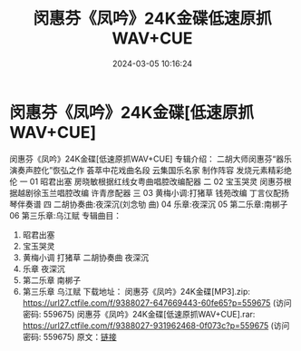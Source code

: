 ﻿---
title: 闵惠芬《凤吟》24K金碟低速原抓WAV+CUE
date: 2024-03-05 10:16:24
categories: 古典音乐、新世纪、纯音雅乐
tags: 纯音雅乐
---
# 闵惠芬《凤吟》24K金碟[低速原抓WAV+CUE]

闵惠芬《凤吟》24K金碟[低速原抓WAV+CUE]
专辑介绍：
二胡大师闵惠芬“器乐演奏声腔化”恢弘之作
荟萃中花戏曲名段 云集国乐名家
制作阵容 发烧元素精彩绝伦
一 01 昭君出塞
房晓敏根据红线女粤曲唱腔改编配器
二 02 宝玉哭灵
闵惠芬根据越剧徐玉兰唱腔改编 许青彦配器
三 03 黄梅小调:打猪草
钱苑改编 丁言仪配扬琴伴奏谱
四 二胡协奏曲:夜深沉(刘念劬 曲)
04 乐章:夜深沉
05 第二乐章:南梆子
06 第三乐章:乌江赋
专辑曲目：
01. 昭君出塞
02. 宝玉哭灵
03. 黄梅小调 打猪草
二胡协奏曲 夜深沉
04. 乐章 夜深沉
05. 第二乐章 南梆子
06. 第三乐章 乌江赋
下载地址：
闵惠芬《凤吟》24K金碟[MP3].zip: https://url27.ctfile.com/f/9388027-647669443-60fe65?p=559675
(访问密码: 559675)
闵惠芬《凤吟》24K金碟[低速原抓WAV+CUE].rar: https://url27.ctfile.com/f/9388027-931962468-0f073c?p=559675
(访问密码: 559675)
原文：[链接](https://blog.sina.com.cn/s/blog_1647c7e76010314l6.html)